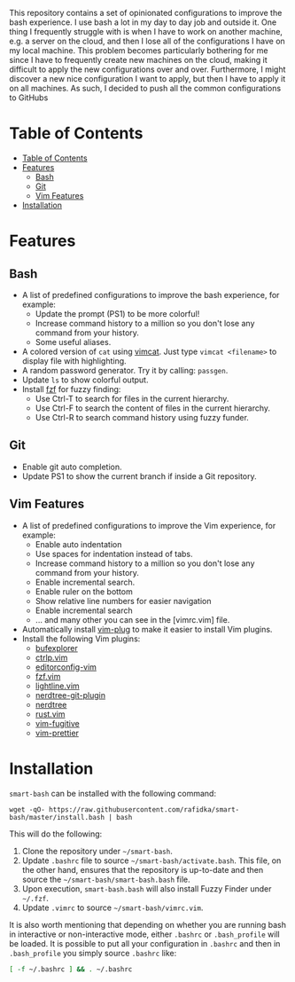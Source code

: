 This repository contains a set of opinionated configurations to improve the
bash experience. I use bash a lot in my day to day job and outside it. One
thing I frequently struggle with is when I have to work on another machine,
e.g. a server on the cloud, and then I lose all of the configurations I
have on my local machine. This problem becomes particularly bothering for
me since I have to frequently create new machines on the cloud, making it
difficult to apply the new configurations over and over. Furthermore, I
might discover a new nice configuration I want to apply, but then I have to
apply it on all machines. As such, I decided to push all the common
configurations to GitHubs

# Table of Contents

- [Table of Contents](#table-of-contents)
- [Features](#features)
  - [Bash](#bash)
  - [Git](#git)
  - [Vim Features](#vim-features)
- [Installation](#installation)

# Features

## Bash

- A list of predefined configurations to improve the bash experience, for example:
  - Update the prompt (PS1) to be more colorful!
  - Increase command history to a million so you don't lose any command from your history.
  - Some useful aliases.
- A colored version of `cat` using [vimcat](https://www.vim.org/scripts/script.php?script_id=4325). Just type `vimcat <filename>` to display file with highlighting.
- A random password generator. Try it by calling: `passgen`.
- Update `ls` to show colorful output.
- Install [fzf](https://github.com/junegunn/fzf) for fuzzy finding:
  - Use Ctrl-T to search for files in the current hierarchy.
  - Use Ctrl-F to search the content of files in the current hierarchy.
  - Use Ctrl-R to search command history using fuzzy funder.

## Git

- Enable git auto completion.
- Update PS1 to show the current branch if inside a Git repository.

## Vim Features

- A list of predefined configurations to improve the Vim experience, for example:
  - Enable auto indentation
  - Use spaces for indentation instead of tabs.
  - Increase command history to a million so you don't lose any command from your history.
  - Enable incremental search.
  - Enable ruler on the bottom
  - Show relative line numbers for easier navigation
  - Enable incremental search
  - ... and many other you can see in the [vimrc.vim] file.
- Automatically install [vim-plug](https://github.com/junegunn/vim-plug) to 
  make it easier to install Vim plugins.
- Install the following Vim plugins:
  - [bufexplorer](https://github.com/jlanzarotta/bufexplorer)
  - [ctrlp.vim](https://github.com/ctrlpvim/ctrlp.vim)
  - [editorconfig-vim](https://github.com/editorconfig/editorconfig-vim)
  - [fzf.vim](https://github.com/junegunn/fzf.vim)
  - [lightline.vim](https://github.com/itchyny/lightline.vim)
  - [nerdtree-git-plugin](https://github.com/Xuyuanp/nerdtree-git-plugin)
  - [nerdtree](https://github.com/preservim/nerdtree)
  - [rust.vim](https://github.com/rust-lang/rust.vim)
  - [vim-fugitive](https://github.com/tpope/vim-fugitive)
  - [vim-prettier](https://github.com/prettier/vim-prettier)

# Installation

`smart-bash` can be installed with the following command:

```
wget -qO- https://raw.githubusercontent.com/rafidka/smart-bash/master/install.bash | bash
```

This will do the following:

1. Clone the repository under `~/smart-bash`.
1. Update `.bashrc` file to source `~/smart-bash/activate.bash`. This file, on the other hand, ensures that the repository is up-to-date and then source the `~/smart-bash/smart-bash.bash` file.
1. Upon execution, `smart-bash.bash` will also install Fuzzy Finder under `~/.fzf`.
1. Update `.vimrc` to source `~/smart-bash/vimrc.vim`.

It is also worth mentioning that depending on whether you are running bash in
interactive or non-interactive mode, either `.bashrc` or `.bash_profile` will
be loaded. It is possible to put all your configuration in `.bashrc` and then
in `.bash_profile` you simply source `.bashrc` like:
```bash
[ -f ~/.bashrc ] && . ~/.bashrc
```
